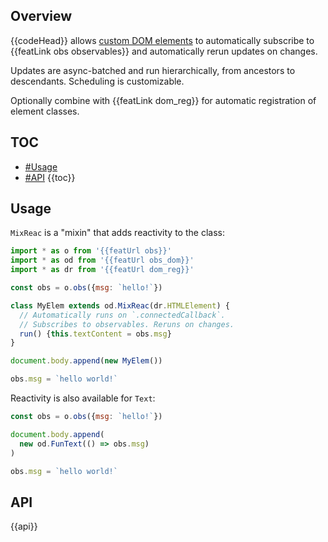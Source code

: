 ## Overview

{{codeHead}} allows [custom DOM elements](https://developer.mozilla.org/en-US/docs/Web/Web_Components/Using_custom_elements) to automatically subscribe to {{featLink obs observables}} and automatically rerun updates on changes.

Updates are async-batched and run hierarchically, from ancestors to descendants. Scheduling is customizable.

Optionally combine with {{featLink dom_reg}} for automatic registration of element classes.

## TOC

* [#Usage](#usage)
* [#API](#api)
{{toc}}

## Usage

`MixReac` is a "mixin" that adds reactivity to the class:

```js
import * as o from '{{featUrl obs}}'
import * as od from '{{featUrl obs_dom}}'
import * as dr from '{{featUrl dom_reg}}'

const obs = o.obs({msg: `hello!`})

class MyElem extends od.MixReac(dr.HTMLElement) {
  // Automatically runs on `.connectedCallback`.
  // Subscribes to observables. Reruns on changes.
  run() {this.textContent = obs.msg}
}

document.body.append(new MyElem())

obs.msg = `hello world!`
```

Reactivity is also available for `Text`:

```js
const obs = o.obs({msg: `hello!`})

document.body.append(
  new od.FunText(() => obs.msg)
)

obs.msg = `hello world!`
```

## API

{{api}}
